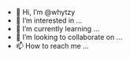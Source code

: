 - 👋 Hi, I’m @whytzy
- 👀 I’m interested in ...
- 🌱 I’m currently learning ...
- 💞️ I’m looking to collaborate on ...
- 📫 How to reach me ...

<!---
whytzy/whytzy is a ✨ special ✨ repository because its `README.md` (this file) appears on your GitHub profile.
You can click the Preview link to take a look at your changes.
--->
